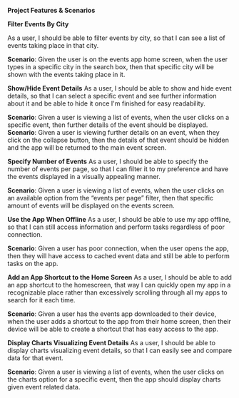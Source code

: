 **Project Features & Scenarios**

**Filter Events By City**

As a user, I should be able to filter events by city, so that I can see a list of events taking place in that city.

**Scenario**: Given the user is on the events app home screen, when the user types in a specific city in the search box, then that specific city will be shown with the events taking place in it.

**Show/Hide Event Details**
As a user, I should be able to show and hide event details, so that I can select a specific event and see further information about it and be able to hide it once I'm finished for easy readability. 

**Scenario**: Given a user is viewing a list of events, when the user clicks on a specific event, then further details of the event should be displayed.
**Scenario**: Given a user is viewing further details on an event, when they click on the collapse button, then the details of that event should be hidden and the app will be returned to the main event screen.

**Specify Number of Events**
As a user, I should be able to specify the number of events per page, so that I can filter it to my preference and have the events displayed in a visually appealing manner.

**Scenario**: Given a user is viewing a list of events, when the user clicks on an available option from the “events per page” filter, then that specific amount of events will be displayed on the events screen.

**Use the App When Offline**
As a user, I should be able to use my app offline, so that I can still access information and perform tasks regardless of poor connection.

**Scenario**: Given a user has poor connection, when the user opens the app, then they will have access to cached event data and still be able to perform tasks on the app.

**Add an App Shortcut to the Home Screen**
As a user, I should be able to add an app shortcut to the homescreen, that way I can quickly open my app in a recognizable place rather than excessively scrolling through all my apps to search for it each time.

**Scenario**: Given a user has the events app downloaded to their device, when the user adds a shortcut to the app from their home screen, then their device will be able to create a shortcut that has easy access to the app.

**Display Charts Visualizing Event Details**
As a user, I should be able to display charts visualizing event details, so that I can easily see and compare data for that event.

**Scenario**: Given a user is viewing a list of events, when the user clicks on the charts option for a specific event, then the app should display charts given event related data.

